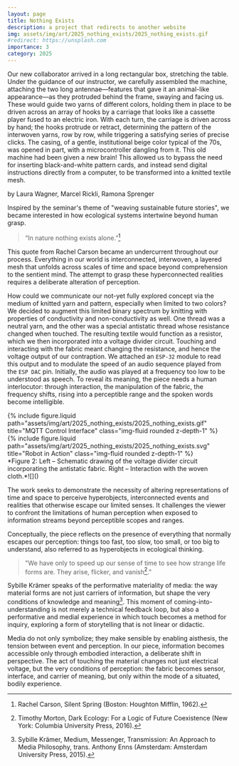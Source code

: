 ```yaml
---
layout: page
title: Nothing Exists
description: a project that redirects to another website
img: assets/img/art/2025_nothing_exists/2025_nothing_exists.gif
#redirect: https://unsplash.com
importance: 3
category: 2025
---
```


Our new collaborator arrived in a long rectangular box, stretching the table.
Under the guidance of our instructor, we carefully assembled the machine, attaching the two long antennae—features that gave it an animal-like appearance—as they protruded behind the frame, swaying and facing us. These would guide two yarns of different colors, holding them in place to be driven across an array of hooks by a carriage that looks like a cassette player fused to an electric iron. With each turn, the carriage is driven across by hand; the hooks protrude or retract, determining the pattern of the interwoven yarns, row by row, while triggering a satisfying series of precise clicks.
The casing, of a gentle, institutional beige color typical of the 70s, was opened in part, with a microcontroller dangling from it. This old machine had been given a new brain! This allowed us to bypass the need for inserting black-and-white pattern cards, and instead send digital instructions directly from a computer, to be transformed into a knitted textile mesh.

by Laura Wagner, Marcel Rickli, Ramona Sprenger

Inspired by the seminar's theme of "weaving sustainable future stories", we became interested in how ecological systems intertwine beyond human grasp.

> “In nature nothing exists alone.”[^first]

This quote from Rachel Carson became an undercurrent throughout our process. Everything in our world is interconnected, interwoven, a layered mesh that unfolds across scales of time and space beyond comprehension to the sentient mind. The attempt to grasp these hyperconnected realities requires a deliberate alteration of perception.

How could we communicate our not-yet fully explored concept via the medium of knitted yarn and pattern, especially when limited to two colors? We decided to augment this limited binary spectrum by knitting with properties of conductivity and non-conductivity as well. One thread was a neutral yarn, and the other was a special antistatic thread whose resistance changed when touched. The resulting textile would function as a resistor, which we then incorporated into a voltage divider circuit. Touching and interacting with the fabric meant changing the resistance, and hence the voltage output of our contraption. We attached an `ESP-32` module to read this output and to modulate the speed of an audio sequence played from the `ESP DAC` pin. Initially, the audio was played at a frequency too low to be understood as speech. To reveal its meaning, the piece needs a human interlocutor: through interaction, the manipulation of the fabric, the frequency shifts, rising into a perceptible range and the spoken words become intelligible.

<div class="row justify-content-sm-center">
    <div class="col-sm-4 mt-3 mt-md-0">
        {% include figure.liquid path="assets/img/art/2025_nothing_exists/2025_nothing_exists.gif" title="MQTT Control Interface" class="img-fluid rounded z-depth-1" %}
    </div>
    <div class="col-sm-4 mt-3 mt-md-0">
        {% include figure.liquid path="assets/img/art/2025_nothing_exists/2025_nothing_exists.svg" title="Robot in Action" class="img-fluid rounded z-depth-1" %}
    </div>
</div>
<div class="caption">
    *Figure 2: Left – Schematic drawing of the voltage divider circuit incorporating the antistatic fabric. Right – Interaction with the woven cloth.*![]()
</div>

The work seeks to demonstrate the necessity of altering representations of time and space to perceive hyperobjects, interconnected events and realities that otherwise escape our limited senses. It challenges the viewer to confront the limitations of human perception when exposed to information streams beyond perceptible scopes and ranges.

Conceptually, the piece reflects on the presence of everything that normally escapes our perception: things too fast, too slow, too small, or too big to understand, also referred to as hyperobjects in ecological thinking.

> "We have only to speed up our sense of time to see how strange life forms are. They arise, flicker, and vanish[^second]."

Sybille Krämer speaks of the performative materiality of media: the way material forms are not just carriers of information, but shape the very conditions of knowledge and meaning[^third]. This moment of coming-into-understanding is not merely a technical feedback loop, but also a performative and medial experience in which touch becomes a method for inquiry, exploring a form of storytelling that is not linear or didactic.

Media do not only symbolize; they make sensible by enabling aisthesis, the tension between event and perception. In our piece, information becomes accessible only through embodied interaction, a deliberate shift in perspective. The act of touching the material changes not just electrical voltage, but the very conditions of perception: the fabric becomes sensor, interface, and carrier of meaning, but only within the mode of a situated, bodily experience.

[^first]: Rachel Carson, Silent Spring (Boston: Houghton Mifflin, 1962).
[^second]: Timothy Morton, Dark Ecology: For a Logic of Future Coexistence (New York: Columbia University Press, 2016).
[^third]: Sybille Krämer, Medium, Messenger, Transmission: An Approach to Media Philosophy, trans. Anthony Enns (Amsterdam: Amsterdam University Press, 2015).
